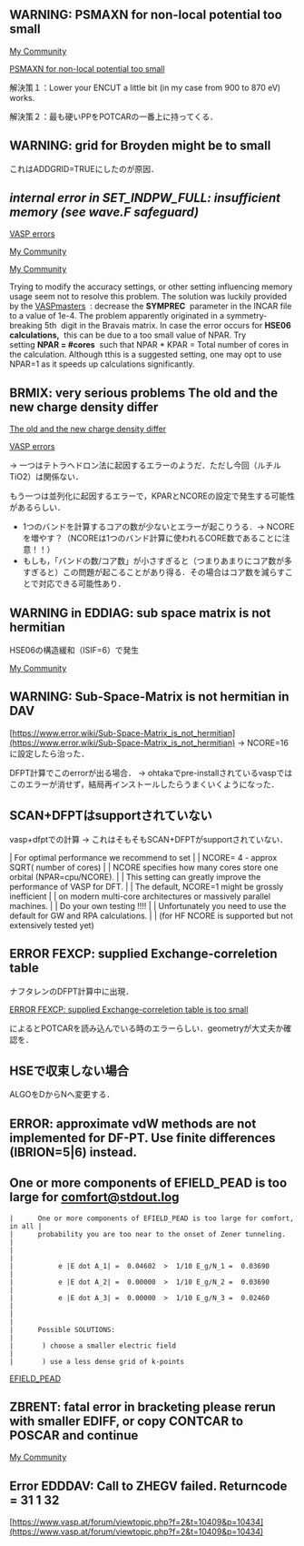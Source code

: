 

## WARNING: PSMAXN for non-local potential too small

[My Community](https://www.vasp.at/forum/viewtopic.php?f=3&t=8370)

[PSMAXN for non-local potential too small](https://www.error.wiki/PSMAXN_for_non-local_potential_too_small)

解決策１：Lower your ENCUT a little bit (in my case from 900 to 870 eV) works.

解決策２：最も硬いPPをPOTCARの一番上に持ってくる．


## WARNING: grid for Broyden might be to small

これはADDGRID=TRUEにしたのが原因．


## ***internal error in SET_INDPW_FULL: insufficient memory (see wave.F safeguard)***

[VASP errors](https://dannyvanpoucke.be/vasp-errors-en/)

[My Community](https://35.234.103.250/forum/search.php?keywords=SET_INDPW_FULL)

[My Community](https://35.234.103.250/forum/viewtopic.php?f=3&t=17510&p=18502&hilit=SET_INDPW_FULL#p18502)


Trying to modify the accuracy settings, or other setting influencing memory usage seem not to resolve this problem. The solution was luckily provided by the [VASPmasters](https://www.vasp.at/index.php/the-vasp-team)
 : decrease the **SYMPREC**
 parameter in the INCAR file to a value of 1e-4. The problem apparently originated in a symmetry-breaking 5th
 digit in the Bravais matrix. In case the error occurs for **HSE06 calculations,** 
this can be due to a too small value of NPAR. Try setting **NPAR = #cores**
 such that NPAR * KPAR = Total number of cores in the calculation. Although tthis is a suggested setting, one may opt to use NPAR=1 as it speeds up calculations significantly.



## BRMIX: very serious problems **The old and the new charge density differ**

[The old and the new charge density differ](https://www.error.wiki/The_old_and_the_new_charge_density_differ)

[](https://www.researchgate.net/post/Anyone_familiar_with_this_error_in_VASP)

[VASP errors](https://dannyvanpoucke.be/vasp-errors-en/)

→ 一つはテトラヘドロン法に起因するエラーのようだ．ただし今回（ルチルTiO2）は関係ない．

もう一つは並列化に起因するエラーで，KPARとNCOREの設定で発生する可能性があるらしい．

- 1つのバンドを計算するコアの数が少ないとエラーが起こりうる．→ NCOREを増やす？（NCOREは1つのバンド計算に使われるCORE数であることに注意！！）
- もしも，「バンドの数/コア数」が小さすぎると（つまりあまりにコア数が多すぎると）この問題が起こることがあり得る．その場合はコア数を減らすことで対応できる可能性あり．



## WARNING in EDDIAG: sub space matrix is not hermitian

HSE06の構造緩和（ISIF=6）で発生

[My Community](https://www.vasp.at/forum/viewtopic.php?t=1192)



## WARNING: Sub-Space-Matrix is not hermitian in DAV

[https://www.error.wiki/Sub-Space-Matrix_is_not_hermitian](https://www.error.wiki/Sub-Space-Matrix_is_not_hermitian)
→ NCORE=16に設定したら治った．

DFPT計算でこのerrorが出る場合．
→ ohtakaでpre-installされているvaspではこのエラーが消せず，結局再インストールしたらうまくいくようになった．



## SCAN+DFPTはsupportされていない

vasp+dfptでの計算 → これはそもそもSCAN+DFPTがsupportされていない．

|      For optimal performance we recommend to set                            |
|        NCORE= 4 - approx SQRT( number of cores)                             |
|      NCORE specifies how many cores store one orbital (NPAR=cpu/NCORE).     |
|      This setting can  greatly improve the performance of VASP for DFT.     |
|      The default,   NCORE=1            might be grossly inefficient         |
|      on modern multi-core architectures or massively parallel machines.     |
|      Do your own testing !!!!                                               |
|      Unfortunately you need to use the default for GW and RPA calculations. |
|      (for HF NCORE is supported but not extensively tested yet)



## ERROR FEXCP: supplied Exchange-correletion table

ナフタレンのDFPT計算中に出現．

[ERROR FEXCP: supplied Exchange-correletion table is too small](https://www.error.wiki/ERROR_FEXCP:_supplied_Exchange-correletion_table_is_too_small)

によるとPOTCARを読み込んでいる時のエラーらしい．geometryが大丈夫か確認を．



## HSEで収束しない場合

[](https://www.researchgate.net/post/Can_anyone_help_with_the_following_issues_about_hse06_hybrid_functional_calculations_using_vasp_535)

ALGOをDからNへ変更する．



## ERROR: approximate vdW methods are not implemented for DF-PT. Use finite differences (IBRION=5|6) instead.



## One or more components of EFIELD_PEAD is too large for comfort@stdout.log

```
|      One or more components of EFIELD_PEAD is too large for comfort, in all |
|      probability you are too near to the onset of Zener tunneling.          |
|                                                                             |
|           e |E dot A_1| =  0.04602  >  1/10 E_g/N_1 =  0.03690              |
|           e |E dot A_2| =  0.00000  >  1/10 E_g/N_2 =  0.03690              |
|           e |E dot A_3| =  0.00000  >  1/10 E_g/N_3 =  0.02460              |
|                                                                             |
|      Possible SOLUTIONS:                                                    |
|       ) choose a smaller electric field                                     |
|       ) use a less dense grid of k-points
```


[EFIELD_PEAD](https://www.vasp.at/wiki/index.php/EFIELD_PEAD)


## ZBRENT: fatal error in bracketing please rerun with smaller EDIFF, or copy CONTCAR to POSCAR and continue

[My Community](https://www.vasp.at/forum/viewtopic.php?t=9233)

## Error EDDDAV: Call to ZHEGV failed. Returncode = 31 1 32

[https://www.vasp.at/forum/viewtopic.php?f=2&t=10409&p=10434](https://www.vasp.at/forum/viewtopic.php?f=2&t=10409&p=10434)